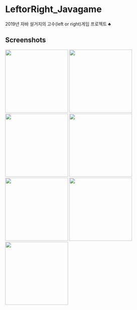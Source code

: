 # LeftorRight_Javagame
2019년 자바 설거지의 고수(left or right)게임 프로젝트 ♣

Screenshots 
-----------

<div>
   
<img width="200" src="https://user-images.githubusercontent.com/52348335/70330890-c600a400-1881-11ea-9814-33173ad1e0ae.PNG">
<img width="200"src="https://user-images.githubusercontent.com/52348335/70330891-c600a400-1881-11ea-8ed5-6a35755d5123.PNG">
<img width="200" src="https://user-images.githubusercontent.com/52348335/70330889-c5680d80-1881-11ea-9fa8-345e5401d796.PNG">
<img width="200" src="https://user-images.githubusercontent.com/52348335/70330892-c600a400-1881-11ea-935e-ddb1bd61b7c7.PNG">
<img width="200" src="https://user-images.githubusercontent.com/52348335/70331864-b84c1e00-1883-11ea-8a4d-0e20f35f54cb.PNG">
<img width="200" src="https://user-images.githubusercontent.com/52348335/70330888-c5680d80-1881-11ea-9fd2-4ebc022e861f.PNG">
<img width="200" src="https://user-images.githubusercontent.com/52348335/70331878-bb470e80-1883-11ea-8e7d-24a73e84c4a5.PNG">                                                                                                            
</div>

